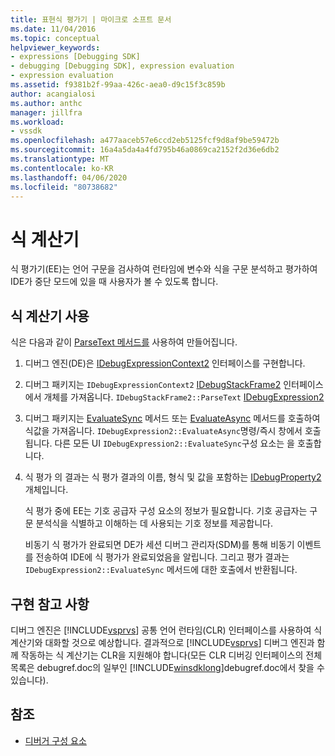 ```yaml
---
title: 표현식 평가기 | 마이크로 소프트 문서
ms.date: 11/04/2016
ms.topic: conceptual
helpviewer_keywords:
- expressions [Debugging SDK]
- debugging [Debugging SDK], expression evaluation
- expression evaluation
ms.assetid: f9381b2f-99aa-426c-aea0-d9c15f3c859b
author: acangialosi
ms.author: anthc
manager: jillfra
ms.workload:
- vssdk
ms.openlocfilehash: a477aaceb57e6ccd2eb5125fcf9d8af9be59472b
ms.sourcegitcommit: 16a4a5da4a4fd795b46a0869ca2152f2d36e6db2
ms.translationtype: MT
ms.contentlocale: ko-KR
ms.lasthandoff: 04/06/2020
ms.locfileid: "80738682"
---
```

# <a name="expression-evaluator"></a>식 계산기
식 평가기(EE)는 언어 구문을 검사하여 런타임에 변수와 식을 구문 분석하고 평가하여 IDE가 중단 모드에 있을 때 사용자가 볼 수 있도록 합니다.

## <a name="use-expression-evaluators"></a>식 계산기 사용
 식은 다음과 같이 [ParseText 메서드를](../../extensibility/debugger/reference/idebugexpressioncontext2-parsetext.md) 사용하여 만들어집니다.

1. 디버그 엔진(DE)은 [IDebugExpressionContext2](../../extensibility/debugger/reference/idebugexpressioncontext2.md) 인터페이스를 구현합니다.

2. 디버그 패키지는 `IDebugExpressionContext2` [IDebugStackFrame2](../../extensibility/debugger/reference/idebugstackframe2.md) 인터페이스에서 개체를 가져옵니다. `IDebugStackFrame2::ParseText` [IDebugExpression2](../../extensibility/debugger/reference/idebugexpression2.md)

3. 디버그 패키지는 [EvaluateSync](../../extensibility/debugger/reference/idebugexpression2-evaluatesync.md) 메서드 또는 [EvaluateAsync](../../extensibility/debugger/reference/idebugexpression2-evaluateasync.md) 메서드를 호출하여 식값을 가져옵니다. `IDebugExpression2::EvaluateAsync`명령/즉시 창에서 호출됩니다. 다른 모든 UI `IDebugExpression2::EvaluateSync`구성 요소는 을 호출합니다.

4. 식 평가 의 결과는 식 평가 결과의 이름, 형식 및 값을 포함하는 [IDebugProperty2](../../extensibility/debugger/reference/idebugproperty2.md) 개체입니다.

   식 평가 중에 EE는 기호 공급자 구성 요소의 정보가 필요합니다. 기호 공급자는 구문 분석식을 식별하고 이해하는 데 사용되는 기호 정보를 제공합니다.

   비동기 식 평가가 완료되면 DE가 세션 디버그 관리자(SDM)를 통해 비동기 이벤트를 전송하여 IDE에 식 평가가 완료되었음을 알립니다. 그리고 평가 결과는 `IDebugExpression2::EvaluateSync` 메서드에 대한 호출에서 반환됩니다.

## <a name="implementation-notes"></a>구현 참고 사항
 디버그 엔진은 [!INCLUDE[vsprvs](../../code-quality/includes/vsprvs_md.md)] 공통 언어 런타임(CLR) 인터페이스를 사용하여 식 계산기와 대화할 것으로 예상합니다. 결과적으로 [!INCLUDE[vsprvs](../../code-quality/includes/vsprvs_md.md)] 디버그 엔진과 함께 작동하는 식 계산기는 CLR을 지원해야 합니다(모든 CLR 디버깅 인터페이스의 전체 목록은 debugref.doc의 일부인 [!INCLUDE[winsdklong](../../deployment/includes/winsdklong_md.md)]debugref.doc에서 찾을 수 있습니다).

## <a name="see-also"></a>참조
- [디버거 구성 요소](../../extensibility/debugger/debugger-components.md)
